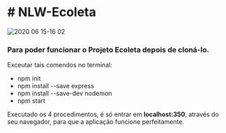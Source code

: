 <h1># NLW-Ecoleta</h1>

![2020 06 15-16 02](https://user-images.githubusercontent.com/65800961/84695858-e50f7b00-af21-11ea-8968-3cee5f55ad81.gif)

<h3>Para poder funcionar o Projeto Ecoleta depois de cloná-lo.</h3>

Exceutar tais comendos no terminal:
<ul>
<li>npm init</li>
<li>npm install --save express</li>
<li>npm install --save-dev nodemon</li>
<li>npm start</li>
</ul>  

Executado os 4 procedimentos, é só entrar em <strong>localhost:350</strong>, através do seu navegador, para que a aplicação funcione perfeitamente.
